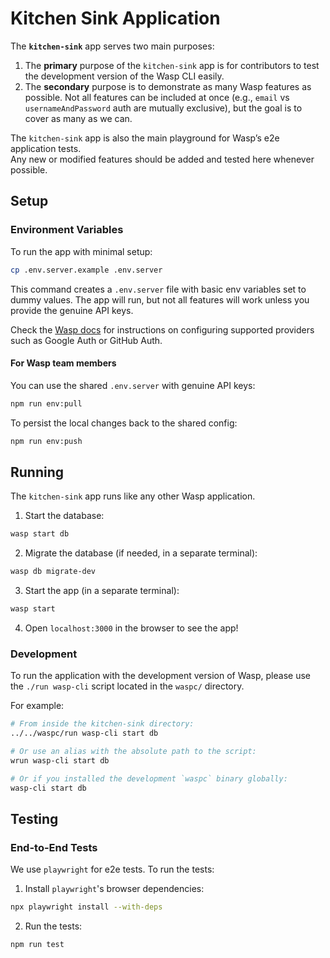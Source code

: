 # Kitchen Sink Application

The **`kitchen-sink`** app serves two main purposes:

1. The **primary** purpose of the `kitchen-sink` app is for contributors to test the development version of the Wasp CLI easily.
2. The **secondary** purpose is to demonstrate as many Wasp features as possible.
   Not all features can be included at once (e.g., `email` vs `usernameAndPassword` auth are mutually exclusive), but the goal is to cover as many as we can.

The `kitchen-sink` app is also the main playground for Wasp’s e2e application tests.  
Any new or modified features should be added and tested here whenever possible.

## Setup

### Environment Variables

To run the app with minimal setup:

```sh
cp .env.server.example .env.server
```

This command creates a `.env.server` file with basic env variables set to dummy values.
The app will run, but not all features will work unless you provide the genuine API keys.

Check the [Wasp docs](https://wasp.sh/docs) for instructions on configuring supported providers such as Google Auth or GitHub Auth.

#### For Wasp team members

You can use the shared `.env.server` with genuine API keys:

```sh
npm run env:pull
```

To persist the local changes back to the shared config:

```sh
npm run env:push
```

## Running

The `kitchen-sink` app runs like any other Wasp application.

1. Start the database:

```sh
wasp start db
```

2. Migrate the database (if needed, in a separate terminal):

```sh
wasp db migrate-dev
```

3. Start the app (in a separate terminal):

```sh
wasp start
```

4. Open `localhost:3000` in the browser to see the app!

### Development

To run the application with the development version of Wasp, please use the `./run wasp-cli` script located in the `waspc/` directory.

For example:

```sh
# From inside the kitchen-sink directory:
../../waspc/run wasp-cli start db

# Or use an alias with the absolute path to the script:
wrun wasp-cli start db

# Or if you installed the development `waspc` binary globally:
wasp-cli start db
```

## Testing

### End-to-End Tests

We use `playwright` for e2e tests.
To run the tests:

1. Install `playwright`'s browser dependencies:

```sh
npx playwright install --with-deps
```

2. Run the tests:

```sh
npm run test
```
